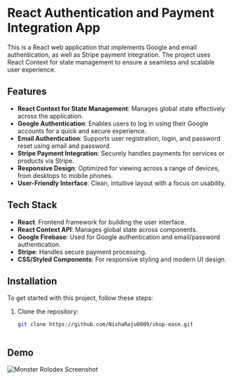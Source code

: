 # React Authentication and Payment Integration App

This is a React web application that implements Google and email authentication, as well as Stripe payment integration. The project uses React Context for state management to ensure a seamless and scalable user experience.

## Features

- **React Context for State Management**: Manages global state effectively across the application.
- **Google Authentication**: Enables users to log in using their Google accounts for a quick and secure experience.
- **Email Authentication**: Supports user registration, login, and password reset using email and password.
- **Stripe Payment Integration**: Securely handles payments for services or products via Stripe.
- **Responsive Design**: Optimized for viewing across a range of devices, from desktops to mobile phones.
- **User-Friendly Interface**: Clean, intuitive layout with a focus on usability.

## Tech Stack

- **React**: Frontend framework for building the user interface.
- **React Context API**: Manages global state across components.
- **Google Firebase**: Used for Google authentication and email/password authentication.
- **Stripe**: Handles secure payment processing.
- **CSS/Styled Components**: For responsive styling and modern UI design.

## Installation

To get started with this project, follow these steps:

1. Clone the repository:

   ```bash
   git clone https://github.com/NishaRaju0809/shop-ease.git



## Demo

![Monster Rolodex Screenshot](./public/dummyImg.png)
